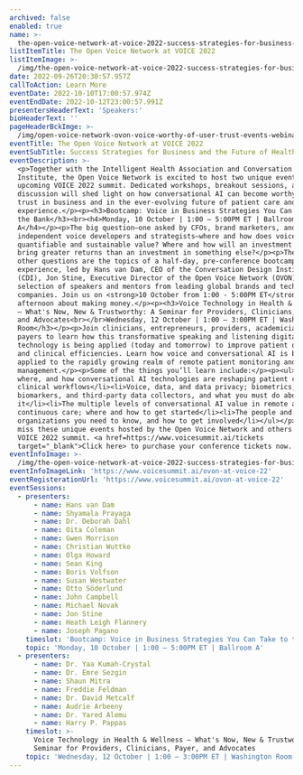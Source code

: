 ```yaml
---
archived: false
enabled: true
name: >-
  the-open-voice-network-at-voice-2022-success-strategies-for-business-and-the-future-of-health
listItemTitle: The Open Voice Network at VOICE 2022
listItemImage: >-
  /img/the-open-voice-network-at-voice-2022-success-strategies-for-business-and-the-future-of-health-thumbnail.png
date: 2022-09-26T20:30:57.957Z
callToAction: Learn More
eventDate: 2022-10-10T17:00:57.974Z
eventEndDate: 2022-10-12T23:00:57.991Z
presentersHeaderText: 'Speakers:'
bioHeaderText: ''
pageHeaderBckImge: >-
  /img/open-voice-network-ovon-voice-worthy-of-user-trust-events-webinar-temporary-header.png
eventTitle: The Open Voice Network at VOICE 2022
eventSubTitle: Success Strategies for Business and the Future of Health
eventDescription: >-
  <p>Together with the Intelligent Health Association and Conversation Design
  Institute, the Open Voice Network is excited to host two unique events at the
  upcoming VOICE 2022 summit. Dedicated workshops, breakout sessions, and panel
  discussion will shed light on how conversational AI can become worthy of user
  trust in business and in the ever-evolving future of patient care and
  experience.</p><p><h3>Bootcamp: Voice in Business Strategies You Can Take to
  the Bank</h3><br><h4>Monday, 10 October | 1:00 – 5:00PM ET | Ballroom
  A</h4></p><p>The big question—one asked by CFOs, brand marketers, and
  independent voice developers and strategists—where and how does voice create
  quantifiable and sustainable value? Where and how will an investment in voice
  bring greater returns than an investment in something else?</p><p>These and
  other questions are the topics of a half-day, pre-conference bootcamp
  experience, led by Hans van Dam, CEO of the Conversation Design Institute
  (CDI), Jon Stine, Executive Director of the Open Voice Network (OVON), and a
  selection of speakers and mentors from leading global brands and technology
  companies. Join us on <strong>10 October from 1:00 - 5:00PM ET</strong> for an
  afternoon about making money.</p><p><h3>Voice Technology in Health & Wellness
  – What's Now, New & Trustworthy: A Seminar for Providers, Clinicians, Payer,
  and Advocates<br></br>Wednesday, 12 October | 1:00 – 3:00PM ET | Washington
  Room</h3></p><p>Join clinicians, entrepreneurs, providers, academicians, and
  payers to learn how this transformative speaking and listening digital
  technology is being applied (today and tomorrow) to improve patient outcomes
  and clinical efficiencies. Learn how voice and conversational AI is being
  applied to the rapidly growing realm of remote patient monitoring and
  management.</p><p>Some of the things you’ll learn include:</p><p><ul><li>Why,
  where, and how conversational AI technologies are reshaping patient care and
  clinical workflows</li><li>Voice, data, and data privacy; biometrics,
  biomarkers, and third-party data collectors, and what you must do about
  it</li><li>The multiple levels of conversational AI value in remote and
  continuous care; where and how to get started</li><li>The people and the
  organizations you need to know, and how to get involved</li></ul></p><p>Don’t
  miss these unique events hosted by the Open Voice Network and others at the
  VOICE 2022 summit. <a href=https://www.voicesummit.ai/tickets
  target="_blank">Click here> to purchase your conference tickets now.
eventInfoImage: >-
  /img/the-open-voice-network-at-voice-2022-success-strategies-for-business-and-the-future-of-health-thumbnail.png
eventInfoImageLink: 'https://www.voicesummit.ai/ovon-at-voice-22'
eventRegisterationUrl: 'https://www.voicesummit.ai/ovon-at-voice-22'
eventSessions:
  - presenters:
      - name: Hans van Dam
      - name: Shyamala Prayaga
      - name: Dr. Deborah Dahl
      - name: Oita Coleman
      - name: Gwen Morrison
      - name: Christian Wuttke
      - name: Olga Howard
      - name: Sean King
      - name: Boris Volfson
      - name: Susan Westwater
      - name: Otto Söderlund
      - name: John Campbell
      - name: Michael Novak
      - name: Jon Stine
      - name: Heath Leigh Flannery
      - name: Joseph Pagano
    timeslot: 'Bootcamp: Voice in Business Strategies You Can Take to the Bank'
    topic: 'Monday, 10 October | 1:00 – 5:00PM ET | Ballroom A'
  - presenters:
      - name: Dr. Yaa Kumah-Crystal
      - name: Dr. Emre Sezgin
      - name: Shaun Mitra
      - name: Freddie Feldman
      - name: Dr. David Metcalf
      - name: Audrie Arbeeny
      - name: Dr. Yared Alemu
      - name: Harry P. Pappas
    timeslot: >-
      Voice Technology in Health & Wellness – What's Now, New & Trustworthy: A
      Seminar for Providers, Clinicians, Payer, and Advocates
    topic: 'Wednesday, 12 October | 1:00 – 3:00PM ET | Washington Room'
---
```


